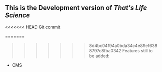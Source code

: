 ## This is the Development version of *That's Life Science*

<<<<<<< HEAD
Git commit

=======
>>>>>>> 8d4bc04f94a0bda34c4e89ef6388797c8fba0342
Features still to be added:
* CMS

